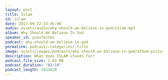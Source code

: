 ```yaml
---
layout: post
title: Islam
id: islam
date: 2017-09-22 23:45:00
audio: assets/audio/why-should-we-believe-in-god/islam.mp3
album: Why Should We Believe In God
speaker_id: yusufestes
podcast: why-should-we-believe-in-god
permalink: podcast/:categories/:title
image: assets/images/podcasts/why-should-we-believe-in-god/album-picture-small.jpg
description: What does ISLAM stands for?
podcast_file_size: 1.03 MB
podcast_duration: "02:10"
podcast_length: 1033629
---
```

